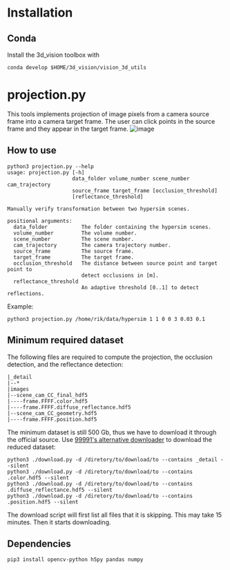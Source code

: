 # Installation
## Conda
Install the 3d_vision toolbox with
```
conda develop $HOME/3d_vision/vision_3d_utils
```

# projection.py
This tools implements projection of image pixels from a camera source frame into a camera target frame.
The user can click points in the source frame and they appear in the target frame.
![image](https://user-images.githubusercontent.com/11293852/114523636-c0208d00-9c44-11eb-8cb6-13a9bce4aa20.png)
## How to use
```
python3 projection.py --help
usage: projection.py [-h]
                     data_folder volume_number scene_number cam_trajectory
                     source_frame target_frame [occlusion_threshold]
                     [reflectance_threshold]

Manually verify transformation between two hypersim scenes.

positional arguments:
  data_folder           The folder containing the hypersim scenes.
  volume_number         The volume number.
  scene_number          The scene number.
  cam_trajectory        The camera trajectory number.
  source_frame          The source frame.
  target_frame          The target frame.
  occlusion_threshold   The distance between source point and target point to
                        detect occlusions in [m].
  reflectance_threshold
                        An adaptive threshold [0..1] to detect reflections.
```
Example:
```
python3 projection.py /home/rik/data/hypersim 1 1 0 0 3 0.03 0.1
```
## Minimum required dataset
The following files are required to compute the projection, the occlusion detection, and the reflectance detection:
```
|_detail
|--*
|images
|--scene_cam_CC_final_hdf5
|----frame.FFFF.color.hdf5
|----frame.FFFF.diffuse_reflectance.hdf5
|--scene_cam_CC_geometry.hdf5
|----frame.FFFF.position.hdf5
```

The minimum dataset is still 500 Gb, thus we have to download it through the official source.
Use [99991's alternative downloader](https://github.com/apple/ml-hypersim/tree/master/contrib/99991) to download the reduced dataset:
```
python3 ./download.py -d /diretory/to/download/to --contains _detail --silent
python3 ./download.py -d /diretory/to/download/to --contains .color.hdf5 --silent
python3 ./download.py -d /diretory/to/download/to --contains .diffuse_reflectance.hdf5 --silent
python3 ./download.py -d /diretory/to/download/to --contains .position.hdf5 --silent
```
The download script will first list all files that it is skipping.
This may take 15 minutes.
Then it starts downloading.

## Dependencies
```
pip3 install opencv-python h5py pandas numpy
```
